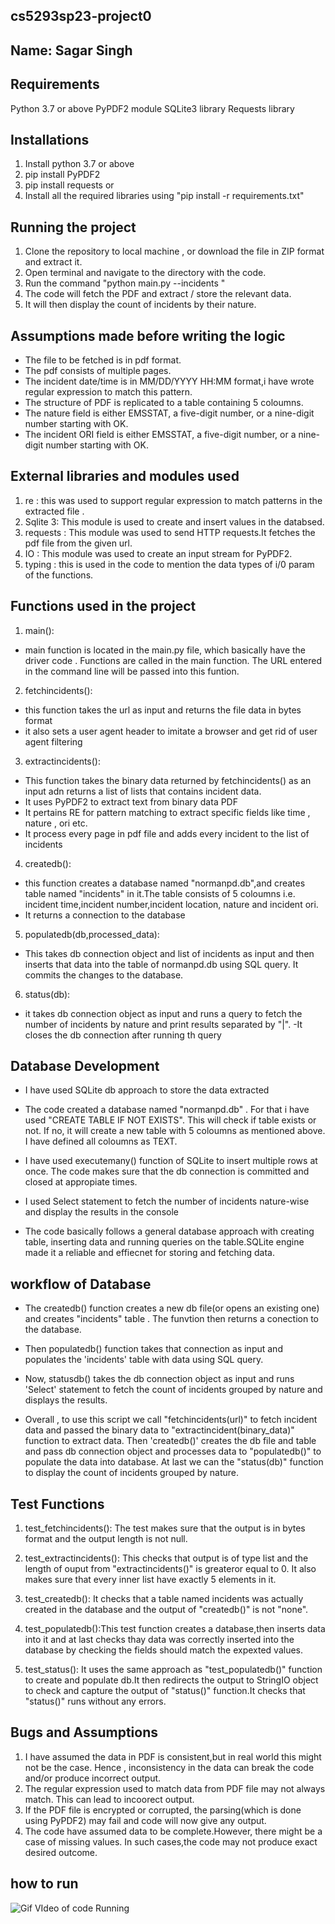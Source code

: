 ## cs5293sp23-project0

## Name: Sagar Singh

## Requirements
Python 3.7 or above
PyPDF2 module
SQLite3 library
Requests library

## Installations
1. Install python 3.7 or above
2. pip install PyPDF2
3. pip install requests
or 
4. Install all the required libraries using "pip install -r requirements.txt"

## Running the project
1. Clone the repository to local machine , or download the file in ZIP format and extract it.
2. Open terminal and navigate to the directory with the code.
3. Run the command "python main.py --incidents <url>" 
4. The code will fetch the PDF and extract / store the relevant data.
4. It will then display the count of incidents by their nature.


## Assumptions made before writing the logic
- The file  to be fetched is in pdf format.
- The pdf consists of multiple pages.
- The incident date/time is in MM/DD/YYYY HH:MM format,i have wrote regular expression to match this pattern.
- The structure of PDF is replicated to a table containing 5 coloumns.
- The nature field is either EMSSTAT, a five-digit number, or a nine-digit number starting with OK.
- The incident ORI field is either EMSSTAT, a five-digit number, or a nine-digit number starting with OK.



## External libraries and modules used
1. re : this was used to support regular expression to match patterns in the extracted file .
2. Sqlite 3: This module is used to create and insert values in the databsed.
3. requests : This module was used to send HTTP requests.It fetches the pdf file from the given url.
4. IO : This module was used to create an input stream for PyPDF2.
5. typing : this is used in the code to mention the data types of i/0 param of the functions.



## Functions used in the project

1. main():
- main function is located in the main.py file, which basically have the driver code . Functions are called in the main function. The URL entered in the command line will be passed into this funtion.

2. fetchincidents():
- this function takes the url as input and returns the file data in bytes format
- it also sets a user agent header to imitate a browser and get rid of user agent filtering


3. extractincidents():
- This function takes the binary data returned by fetchincidents() as an input adn returns a list of lists that contains incident data. 
- It uses PyPDF2 to extract text from binary data PDF
- It  pertains RE for pattern matching to extract specific fields like time , nature , ori etc. 
- It process every page in pdf file and adds every incident to the list of incidents

4. createdb():
- this function creates a database named "normanpd.db",and creates table named "incidents" in it.The table consists of 5 coloumns i.e. incident time,incident number,incident location, nature and incident ori. 
- It returns a connection to the database

5. populatedb(db,processed_data):
- This takes db connection object and list of incidents as input and then inserts that data into the table of normanpd.db using SQL query. It commits the changes to the database.

6. status(db):
- it takes db connection object as input and runs a query to fetch the number of incidents by nature and print results separated by "|". 
-It closes the db connection after running th query




## Database  Development
- I have used SQLite db approach to store the data extracted
- The code created a database named "normanpd.db" . For that i have used "CREATE TABLE IF NOT EXISTS". This will check if table exists or not. If no, it will create a new table with 5 coloumns as mentioned above. I have defined all coloumns as TEXT.
- I have used executemany() function of SQLite to insert multiple rows at once. The code makes sure that the db connection is committed and closed at appropiate times.
- I used Select statement to fetch the number of incidents nature-wise and display the results in the console

- The code basically follows a general database approach with creating table, inserting data and running queries on the table.SQLite engine made it a reliable and effiecnet for storing and fetching data.

## workflow of Database 
- The createdb() function creates a new db file(or opens an existing one) and creates "incidents" table . The funvtion then returns a conection to the database.

- Then populatedb() function takes that connection as input and populates the 'incidents' table with data using SQL query.

- Now, statusdb() takes the db connection object as input and runs 'Select' statement to fetch the count of incidents grouped by nature and displays the results.
- Overall , to use this script we call "fetchincidents(url)" to fetch incident data and passed the binary data to "extractincident(binary_data)" function to extract data. Then 'createdb()' creates the db file and table and pass db connection object and processes data to "populatedb()" to populate the data into database. At last we can the "status(db)" function to display the count of incidents grouped by nature.




## Test Functions

1. test_fetchincidents():  The test makes sure that the output is in bytes format and the output length is not null.

2. test_extractincidents():  This checks that output is of type list and the length of ouput from "extractincidents()" is greateror equal to 0. It also makes sure that every  inner list have exactly 5 elements in it.

3. test_createdb(): It checks that a table named incidents was actually created  in the database and the output of "createdb()" is not "none".

4. test_populatedb():This test function creates a database,then inserts data into it and at last checks thay data was correctly inserted into the database by checking the fields should match the expexted values.

5. test_status(): It uses the same approach as "test_populatedb()" function to create and populate db.It then redirects the output to StringIO object to check and capture the output of "status()" function.It checks that "status()" runs without any errors.


## Bugs and Assumptions
1. I have assumed the data in PDF is consistent,but in real world this might not be the case. Hence , inconsistency in the data can break the code and/or produce incorrect output.
2. The regular expression used to match data from PDF file may not always match. This can lead to incoorect output.
3. If the PDF file is encrypted or corrupted, the parsing(which is done using PyPDF2)  may fail and code will now give any output.
4. The code have assumed data to be complete.However, there might be a case of missing values. In such cases,the code may not produce exact desired outcome.

## how to run
<img src="(https://link-to-your-gif.gif](https://www.canva.com/design/DAFcptxbzVk/SOkNpKzJ7oyH_TsPUdVuWg/watch?utm_content=DAFcptxbzVk&utm_campaign=designshare&utm_medium=link&utm_source=publishsharelink)" alt="Gif VIdeo of code Running">


